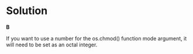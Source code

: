 # Solution

**B**

If you want to use a number for the os.chmod() function mode argument, it will need to be set as an octal integer.
